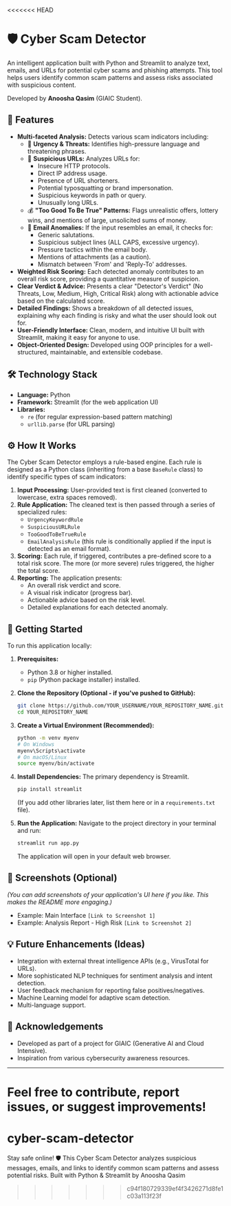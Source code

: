 <<<<<<< HEAD
# 🛡️ Cyber Scam Detector

An intelligent application built with Python and Streamlit to analyze text, emails, and URLs for potential cyber scams and phishing attempts. This tool helps users identify common scam patterns and assess risks associated with suspicious content.

Developed by **Anoosha Qasim** (GIAIC Student).

## 🚀 Features

- **Multi-faceted Analysis:** Detects various scam indicators including:
  - 🚨 **Urgency & Threats:** Identifies high-pressure language and threatening phrases.
  - 🔗 **Suspicious URLs:** Analyzes URLs for:
    - Insecure HTTP protocols.
    - Direct IP address usage.
    - Presence of URL shorteners.
    - Potential typosquatting or brand impersonation.
    - Suspicious keywords in path or query.
    - Unusually long URLs.
  - 💰 **"Too Good To Be True" Patterns:** Flags unrealistic offers, lottery wins, and mentions of large, unsolicited sums of money.
  - 📧 **Email Anomalies:** If the input resembles an email, it checks for:
    - Generic salutations.
    - Suspicious subject lines (ALL CAPS, excessive urgency).
    - Pressure tactics within the email body.
    - Mentions of attachments (as a caution).
    - Mismatch between 'From' and 'Reply-To' addresses.
- **Weighted Risk Scoring:** Each detected anomaly contributes to an overall risk score, providing a quantitative measure of suspicion.
- **Clear Verdict & Advice:** Presents a clear "Detector's Verdict" (No Threats, Low, Medium, High, Critical Risk) along with actionable advice based on the calculated score.
- **Detailed Findings:** Shows a breakdown of all detected issues, explaining why each finding is risky and what the user should look out for.
- **User-Friendly Interface:** Clean, modern, and intuitive UI built with Streamlit, making it easy for anyone to use.
- **Object-Oriented Design:** Developed using OOP principles for a well-structured, maintainable, and extensible codebase.

## 🛠️ Technology Stack

- **Language:** Python
- **Framework:** Streamlit (for the web application UI)
- **Libraries:**
  - `re` (for regular expression-based pattern matching)
  - `urllib.parse` (for URL parsing)

## ⚙️ How It Works

The Cyber Scam Detector employs a rule-based engine. Each rule is designed as a Python class (inheriting from a base `BaseRule` class) to identify specific types of scam indicators:

1.  **Input Processing:** User-provided text is first cleaned (converted to lowercase, extra spaces removed).
2.  **Rule Application:** The cleaned text is then passed through a series of specialized rules:
    - `UrgencyKeywordRule`
    - `SuspiciousURLRule`
    - `TooGoodToBeTrueRule`
    - `EmailAnalysisRule` (this rule is conditionally applied if the input is detected as an email format).
3.  **Scoring:** Each rule, if triggered, contributes a pre-defined score to a total risk score. The more (or more severe) rules triggered, the higher the total score.
4.  **Reporting:** The application presents:
    - An overall risk verdict and score.
    - A visual risk indicator (progress bar).
    - Actionable advice based on the risk level.
    - Detailed explanations for each detected anomaly.

## 🏁 Getting Started

To run this application locally:

1.  **Prerequisites:**

    - Python 3.8 or higher installed.
    - `pip` (Python package installer) installed.

2.  **Clone the Repository (Optional - if you've pushed to GitHub):**

    ```bash
    git clone https://github.com/YOUR_USERNAME/YOUR_REPOSITORY_NAME.git
    cd YOUR_REPOSITORY_NAME
    ```

3.  **Create a Virtual Environment (Recommended):**

    ```bash
    python -m venv myenv
    # On Windows
    myenv\Scripts\activate
    # On macOS/Linux
    source myenv/bin/activate
    ```

4.  **Install Dependencies:**
    The primary dependency is Streamlit.

    ```bash
    pip install streamlit
    ```

    (If you add other libraries later, list them here or in a `requirements.txt` file).

5.  **Run the Application:**
    Navigate to the project directory in your terminal and run:
    ```bash
    streamlit run app.py
    ```
    The application will open in your default web browser.

## 📸 Screenshots (Optional)

_(You can add screenshots of your application's UI here if you like. This makes the README more engaging.)_

- Example: Main Interface
  `[Link to Screenshot 1]`
- Example: Analysis Report - High Risk
  `[Link to Screenshot 2]`

## 💡 Future Enhancements (Ideas)

- Integration with external threat intelligence APIs (e.g., VirusTotal for URLs).
- More sophisticated NLP techniques for sentiment analysis and intent detection.
- User feedback mechanism for reporting false positives/negatives.
- Machine Learning model for adaptive scam detection.
- Multi-language support.

## 🙏 Acknowledgements

- Developed as part of a project for GIAIC (Generative AI and Cloud Intensive).
- Inspiration from various cybersecurity awareness resources.

---

Feel free to contribute, report issues, or suggest improvements!
=======
# cyber-scam-detector
Stay safe online! 🛡️ This Cyber Scam Detector analyzes suspicious messages, emails, and links to identify common scam patterns and assess potential risks. Built with Python &amp; Streamlit by Anoosha Qasim
>>>>>>> c94f180729339ef4f3426271d8fe1c03a113f23f
